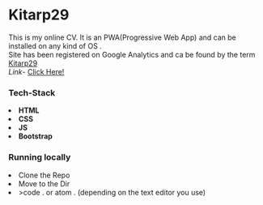 


<h1>Kitarp29</h1>
This is my online CV.
It is an PWA(Progressive Web App) and can be installed on any kind of OS .<br>
Site has been registered on Google Analytics and ca be found by the term <a href="https://www.google.com/search?q=kitarp29&oq=kitarp29&aqs=chrome..69i57j69i60l6.3154j0j1&sourceid=chrome&ie=UTF-8">Kitarp29</a><br>
<i>Link</i>- <a href="https://kitarp29.github.io/onlineCV/beckham/">Click Here!</a>

<h3>Tech-Stack</h3>
<li><b>HTML</b></li>
<li><b>CSS</b></li>
<li><b>JS</b></li>
<li><b>Bootstrap</b></li>

<h3>Running locally</h3>
<li>Clone the Repo</li>
<li>Move to the Dir</li>
<li>>code . or atom . (depending on the text editor you use)</li>
